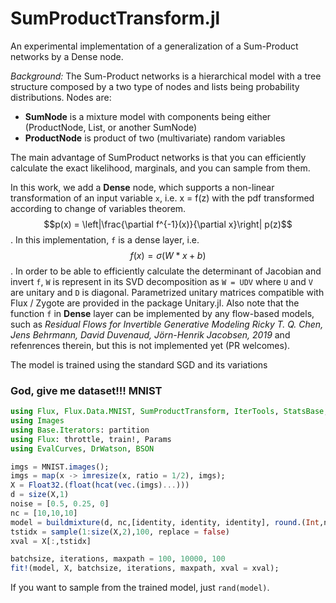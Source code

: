 # SumProductTransform.jl

An experimental implementation of a generalization of a Sum-Product networks by a Dense node.

*Background:* The Sum-Product networks is a hierarchical model with a tree structure composed by a two type of nodes and lists being probability distributions. Nodes are: 
* **SumNode** is a mixture model with components being either (ProductNode, List, or another SumNode)
* **ProductNode** is product of two (multivariate) random variables

The main advantage of SumProduct networks is that you can efficiently calculate the exact likelihood, marginals, and you can sample from them.

In this work, we add a **Dense** node, which supports a non-linear transformation of an input variable `x`, i.e. x = f(z) with the pdf transformed according to change of variables theorem. $$p(x) = \left|\frac{\partial f^{-1}(x)}{\partial x}\right| p(z)$$. In this implementation, `f` is a dense layer, i.e. $$f(x) = \sigma(W*x + b)$$. In order to be able to efficiently calculate the determinant of Jacobian and invert `f`, `W` is represent in its SVD decomposition as `W = UDV` where `U` and `V` are unitary and `D` is diagonal. Parametrized unitary matrices compatible with Flux / Zygote are provided in the package Unitary.jl.  Also note that the function `f` in **Dense** layer can be implemented by any flow-based models, such as *Residual Flows for Invertible Generative Modeling
Ricky T. Q. Chen, Jens Behrmann, David Duvenaud, Jörn-Henrik Jacobsen, 2019* and refenrences therein, but this is not implemented yet (PR welcomes).

The model is trained using the standard SGD and its variations

### God, give me dataset!!!   MNIST
```julia
using Flux, Flux.Data.MNIST, SumProductTransform, IterTools, StatsBase, Distributions, Unitary
using Images
using Base.Iterators: partition
using Flux: throttle, train!, Params
using EvalCurves, DrWatson, BSON

imgs = MNIST.images();
imgs = map(x -> imresize(x, ratio = 1/2), imgs);
X = Float32.(float(hcat(vec.(imgs)...)))
d = size(X,1)
noise = [0.5, 0.25, 0]
nc = [10,10,10]
model = buildmixture(d, nc,[identity, identity, identity], round.(Int,noise.*d));
tstidx = sample(1:size(X,2),100, replace = false)
xval = X[:,tstidx]

batchsize, iterations, maxpath = 100, 10000, 100
fit!(model, X, batchsize, iterations, maxpath, xval = xval);
```
If you want to sample from the trained model, just `rand(model)`.
